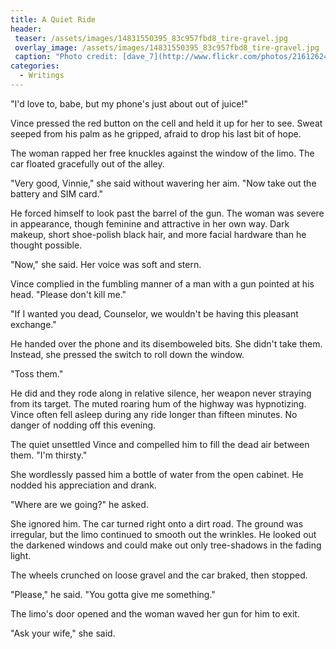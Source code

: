 ```yaml
---
title: A Quiet Ride
header:
 teaser: /assets/images/14831550395_83c957fbd8_tire-gravel.jpg
 overlay_image: /assets/images/14831550395_83c957fbd8_tire-gravel.jpg
 caption: "Photo credit: [dave_7](http://www.flickr.com/photos/21612624@N00/14831550395)"
categories:
  - Writings
---
```

"I'd love to, babe, but my phone's just about out of juice!"

Vince pressed the red button on the cell and held it up for her to see. Sweat seeped from his palm as he gripped, afraid to drop his last bit of hope.

The woman rapped her free knuckles against the window of the limo. The car floated gracefully out of the alley.

"Very good, Vinnie," she said without wavering her aim. "Now take out the battery and SIM card."

He forced himself to look past the barrel of the gun. The woman was severe in appearance, though feminine and attractive in her own way. Dark makeup, short shoe-polish black hair, and more facial hardware than he thought possible.

"Now," she said. Her voice was soft and stern.

Vince complied in the fumbling manner of a man with a gun pointed at his head. "Please don't kill me."

"If I wanted you dead, Counselor, we wouldn't be having this pleasant exchange."

He handed over the phone and its disemboweled bits. She didn't take them. Instead, she pressed the switch to roll down the window.

"Toss them."

He did and they rode along in relative silence, her weapon never straying from its target. The muted roaring hum of the highway was hypnotizing. Vince often fell asleep during any ride longer than fifteen minutes. No danger of nodding off this evening.

The quiet unsettled Vince and compelled him to fill the dead air between them. "I'm thirsty."

She wordlessly passed him a bottle of water from the open cabinet. He nodded his appreciation and drank.

"Where are we going?" he asked.

She ignored him. The car turned right onto a dirt road. The ground was irregular, but the limo continued to smooth out the wrinkles. He looked out the darkened windows and could make out only tree-shadows in the fading light.

The wheels crunched on loose gravel and the car braked, then stopped.

"Please," he said. "You gotta give me something."

The limo's door opened and the woman waved her gun for him to exit.

"Ask your wife," she said.